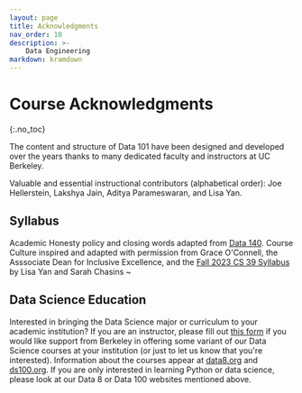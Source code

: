 ```yaml
---
layout: page
title: Acknowledgments
nav_order: 10
description: >-
    Data Engineering
markdown: kramdown
---
```


# Course Acknowledgments
{:.no_toc}

The content and structure of Data 101 have been designed and developed over the years thanks to many dedicated faculty and instructors at UC Berkeley.

Valuable and essential instructional contributors (alphabetical order):
Joe Hellerstein,
Lakshya Jain,
Aditya Parameswaran,
and
Lisa Yan.

## Syllabus
Academic Honesty policy and closing words adapted from [Data 140](https://prob140.org). Course Culture inspired and adapted with permission from 
Grace O'Connell, the Asssociate Dean for Inclusive Excellence, and the [Fall 2023 CS 39 Syllabus](https://schasins.com/cs39-technology-society-power/) by Lisa Yan and Sarah Chasins
~


<a name = 'education'></a>
## Data Science Education

Interested in bringing the Data Science major or curriculum to your academic institution?  If you are an instructor, please fill out [this form](https://docs.google.com/forms/d/e/1FAIpQLSfw6iN-V58Urvg7RRfbjNQceisLULBizg0qku1_2qV8cvOtvA/viewform) if you would like support from Berkeley in offering some variant of our Data Science courses at your institution (or just to let us know that you're interested). Information about the courses appear at [data8.org](http://data8.org) and [ds100.org](http://ds100.org). If you are only interested in learning Python or data science, please look at our Data 8 or Data 100 websites mentioned above.
